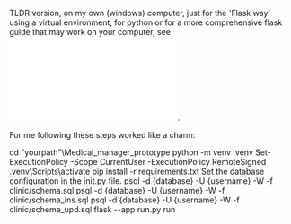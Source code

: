 TLDR version, on my own (windows) computer, just for the 'Flask way' using a virtual environment, for python or for a more comprehensive
flask guide that may work on your computer, see ![Readme](README.md).


For me following these steps worked like a charm:

cd "yourpath"\Medical_manager_prototype
python -m venv .venv
Set-ExecutionPolicy -Scope CurrentUser -ExecutionPolicy RemoteSigned
.venv\Scripts\activate
pip install -r requirements.txt
Set the database configuration in the init.py file.
psql -d {database} -U {username} -W -f clinic/schema.sql
psql -d {database} -U {username} -W -f clinic/schema_ins.sql
psql -d {database} -U {username} -W -f clinic/schema_upd.sql
flask --app run.py run